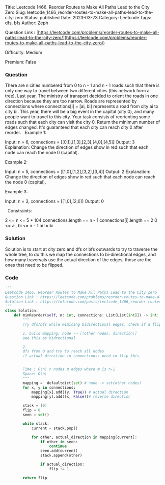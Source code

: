 Title: Leetcode 1466. Reorder Routes to Make All Paths Lead to the City Zero
Slug: leetcode_1466_reorder-routes-to-make-all-paths-lead-to-the-city-zero
Status: published
Date: 2023-03-23
Category: Leetcode
Tags: dfs, bfs
Author: Zeph

Question Link : [https://leetcode.com/problems/reorder-routes-to-make-all-paths-lead-to-the-city-zero/](https://leetcode.com/problems/reorder-routes-to-make-all-paths-lead-to-the-city-zero/)

Difficulty: Medium

Premium: False

### Question
There are n cities numbered from 0 to n - 1 and n - 1 roads such that there is only one way to travel between two different cities (this network form a tree). Last year, The ministry of transport decided to orient the roads in one direction because they are too narrow.
Roads are represented by connections where connections[i] = [ai, bi] represents a road from city ai to city bi.
This year, there will be a big event in the capital (city 0), and many people want to travel to this city.
Your task consists of reorienting some roads such that each city can visit the city 0. Return the minimum number of edges changed.
It's guaranteed that each city can reach city 0 after reorder.
 
Example 1:


Input: n = 6, connections = [[0,1],[1,3],[2,3],[4,0],[4,5]]
Output: 3
Explanation: Change the direction of edges show in red such that each node can reach the node 0 (capital).

Example 2:


Input: n = 5, connections = [[1,0],[1,2],[3,2],[3,4]]
Output: 2
Explanation: Change the direction of edges show in red such that each node can reach the node 0 (capital).

Example 3:

Input: n = 3, connections = [[1,0],[2,0]]
Output: 0

 
Constraints:

2 <= n <= 5 * 104
connections.length == n - 1
connections[i].length == 2
0 <= ai, bi <= n - 1
ai != bi

### Solution

Solution is to start at city zero and dfs or bfs outwards to try to traverse the whole tree, to do this we map the connections to bi-directional edges, and how many traversals use the actual direction of the edges, those are the ones that need to be flipped.

### Code
```python
'''
Leetcode 1466. Reorder Routes to Make All Paths Lead to the City Zero
Question Link : https://leetcode.com/problems/reorder-routes-to-make-all-paths-lead-to-the-city-zero/
Solution Link : https://tofucode.com/posts/leetcode_1466_reorder-routes-to-make-all-paths-lead-to-the-city-zero.html
'''
class Solution:
    def minReorder(self, n: int, connections: List[List[int]]) -> int:
        """
        Try dfs/bfs while mimicing bidirectional edges, check if a flip was needed

        1. build mapping: node -> [(other nodes, direction)]
        see this as bidrectional

        2.
        dfs from 0 and try to reach all nodes
        if actual direction in connections: need to flip this


        Time : O(n) n nodes m edges where m is n-1
        Space: O(n)
        """
        mapping =  defaultdict(set) # node -> set(other nodes)
        for x, y in connections:
            mapping[x].add((y, True)) # actual direction
            mapping[y].add((x, False))# reverse direction

        stack = [0]
        flip = 0
        seen = set()

        while stack:
            current = stack.pop()

            for other, actual_direction in mapping[current]:
                if other in seen:
                    continue
                seen.add(current)
                stack.append(other)

                if actual_direction:
                    flip += 1

        return flip





```

